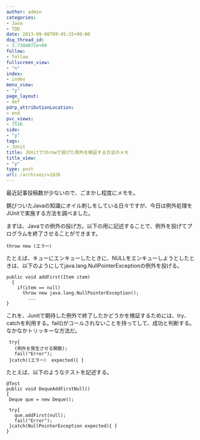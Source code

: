 ```yaml
---
author: admin
categories:
- Java
- TDD
date: 2013-09-08T09:45:15+00:00
dsq_thread_id:
- 3.7304072e+09
follow:
- follow
fullscreen_view:
- "n"
index:
- index
menu_view:
- "y"
page_layout:
- def
pdrp_attributionLocation:
- end
pvc_views:
- 7516
side:
- "y"
tags:
- JUnit
title: JUnitでthrowで投げた例外を検証する方法のメモ
title_view:
- "y"
type: post
url: /archives/=1826
---
```


<!--:ja-->

最近記事投稿数が少ないので、ごまかし程度にメモを。

錆びついたJavaの知識にオイル刺しをしている日々ですが、今日は例外処理をJUnitで実施する方法を調べました。

まずは、Javaでの例外の投げ方。以下の用に記述することで、例外を投げてプログラムを終了させることができます。

    throw new (エラー）
    

たとえば、キューにエンキューしたときに、NULLをエンキューしようとしたときは、以下のようにしてjava.lang.NullPointerExceptionの例外を投げる。

    public void addFirst(Item item)
      {
        if(item == null)
          throw new java.lang.NullPointerException();
            ...
    }
    

これを、Junitで期待した例外で終了したかどうかを検証するためには、try、catchを利用する。fail()がコールされないことを持ってして、成功と判断する。なかなかトリッキーな方法だ。

     try{
       (例外を発生させる関数);
       fail("Error");
     }catch((エラー） expected){ }
    

たとえば、以下のようなテストを記述する。

    @Test
    public void DequeAddFirstNull()
    {
     Deque que = new Deque();
    
     try{
       que.addFirst(null);
       fail("Error");
     }catch(NullPointerException expected){ }
    }
    

<!--:-->